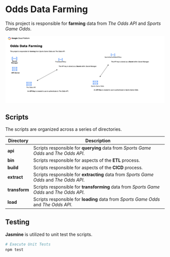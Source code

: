 # Odds Data Farming

This project is responsible for **farming** data from _The Odds API_ and _Sports Game Odds_.

![Odds Data Scraping Diagram](./diagrams/odds.png "Odds Data Scraping Diagram")

## Scripts

The scripts are organized across a series of directories.

| Directory     | Description                                                                          |
| -----------   | --------------------------------------------------------------------------------------- |
| **api**       | Scripts responsible for **querying** data from _Sports Game Odds_ and _The Odds API_.   |
| **bin**       | Scripts responsible for aspects of the **ETL** process.                                |
| **build**     | Scripts responsible for aspects of the **CICD** process.                                |
| **extract**   | Scripts responsible for **extracting** data from _Sports Game Odds_ and _The Odds API_. |
| **transform** | Scripts responsible for **transforming** data from _Sports Game Odds_ and _The Odds API_. |
| **load**      | Scripts responsible for **loading** data from _Sports Game Odds_ and _The Odds API_. |

## Testing

**Jasmine** is utilized to unit test the scripts.

```sh
# Execute Unit Tests
npm test
```
